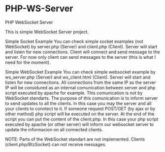 PHP-WS-Server
=============

PHP WebSocket Server

This is simple WebSocket Server project. 

Simple Socket Example
You can check simple socket examples (not WebSocket) by server.php (Server) and client.php (Client). Server will start and listen for new connections. Client will connect and send message to the server. For now only client can send messages to the server (this is what I need for the moment).

Simple WebSocket Example
You can check simple websocket example by ws_server.php (Server) and ws_client.html (Client). Server will start and listen for new connections. All connections from the same IP as the server IP will be considured as an internal comunication between server and php script executed by apache for example. This comunication is not by WebSocket standarts. The purpose of this comunication is to inform server to send updates to all the clients. In this case you may the server and all your clients to conntect to it. If someone request POST/GET (by ajax or by other method) php script will be executed on the server. At the end of the script you can put the content of the client.php. In this case your php script executed by apache (or other server) will inform our websocket server to update the informacion on all connected clients.

NOTE: Parts of the WebSocket standart are not implemented. Clients (client.php/BtzSocket) can not receive messages.





